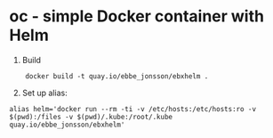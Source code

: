 # oc - simple Docker container with Helm

1. Build

```
    docker build -t quay.io/ebbe_jonsson/ebxhelm .
```

2. Set up alias:

```
alias helm='docker run --rm -ti -v /etc/hosts:/etc/hosts:ro -v $(pwd):/files -v $(pwd)/.kube:/root/.kube quay.io/ebbe_jonsson/ebxhelm'
```
